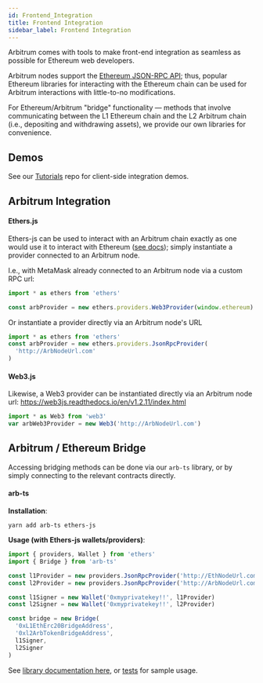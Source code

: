 ```yaml
---
id: Frontend_Integration
title: Frontend Integration
sidebar_label: Frontend Integration
---
```


Arbitrum comes with tools to make front-end integration as seamless as possible for Ethereum web developers.

Arbitrum nodes support the [Ethereum JSON-RPC API](https://eth.wiki/json-rpc/API); thus, popular Ethereum libraries for interacting with the Ethereum chain can be used for Arbitrum interactions with little-to-no modifications.

For Ethereum/Arbitrum "bridge" functionality — methods that involve communicating between the L1 Ethereum chain and the L2 Arbitrum chain (i.e., depositing and withdrawing assets), we provide our own libraries for convenience.

## Demos

See our [Tutorials](https://github.com/OffchainLabs/arbitrum-tutorials) repo for client-side integration demos.

## Arbitrum Integration

#### Ethers.js

Ethers-js can be used to interact with an Arbitrum chain exactly as one would use it to interact with Ethereum ([see docs](https://docs.ethers.io/v5/)); simply instantiate a provider connected to an Arbitrum node.

I.e., with MetaMask already connected to an Arbitrum node via a custom RPC url:

```ts
import * as ethers from 'ethers'

const arbProvider = new ethers.providers.Web3Provider(window.ethereum)
```

Or instantiate a provider directly via an Arbitrum node's URL

```ts
import * as ethers from 'ethers'
const arbProvider = new ethers.providers.JsonRpcProvider(
  'http://ArbNodeUrl.com'
)
```

#### Web3.js

Likewise, a Web3 provider can be instantiated directly via an Arbitrum node url:
https://web3js.readthedocs.io/en/v1.2.11/index.html

```ts
import * as Web3 from 'web3'
var arbWeb3Provider = new Web3('http://ArbNodeUrl.com')
```

## Arbitrum / Ethereum Bridge

Accessing bridging methods can be done via our `arb-ts` library, or by simply connecting to the relevant contracts directly.

#### arb-ts

**Installation**:

```
yarn add arb-ts ethers-js
```

**Usage (with Ethers-js wallets/providers)**:

```ts
import { providers, Wallet } from 'ethers'
import { Bridge } from 'arb-ts'

const l1Provider = new providers.JsonRpcProvider('http://EthNodeUrl.com')
const l2Provider = new providers.JsonRpcProvider('http://ArbNodeUrl.com')

const l1Signer = new Wallet('0xmyprivatekey!!', l1Provider)
const l2Signer = new Wallet('0xmyprivatekey!!', l2Provider)

const bridge = new Bridge(
  '0xL1EthErc20BridgeAddress',
  '0xl2ArbTokenBridgeAddress',
  l1Signer,
  l2Signer
)
```

See [library documentation here](https://arb-ts-docs.netlify.app/), or [tests](https://github.com/OffchainLabs/arbitrum/blob/develop/packages/arb-ts/integration_test/arb-bridge.test.ts) for sample usage.
